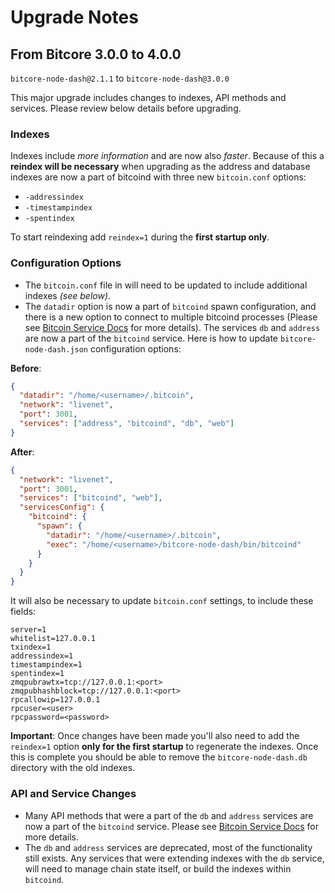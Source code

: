# Upgrade Notes

## From Bitcore 3.0.0 to 4.0.0

`bitcore-node-dash@2.1.1` to `bitcore-node-dash@3.0.0`

This major upgrade includes changes to indexes, API methods and services. Please review below details before upgrading.

### Indexes

Indexes include _more information_ and are now also _faster_. Because of this a **reindex will be necessary** when upgrading as the address and database indexes are now a part of bitcoind with three new `bitcoin.conf` options:

- `-addressindex`
- `-timestampindex`
- `-spentindex`

To start reindexing add `reindex=1` during the **first startup only**.

### Configuration Options

- The `bitcoin.conf` file in will need to be updated to include additional indexes _(see below)_.
- The `datadir` option is now a part of `bitcoind` spawn configuration, and there is a new option to connect to multiple bitcoind processes (Please see [Bitcoin Service Docs](services/bitcoind.md) for more details). The services `db` and `address` are now a part of the `bitcoind` service. Here is how to update `bitcore-node-dash.json` configuration options:

**Before**:

```json
{
  "datadir": "/home/<username>/.bitcoin",
  "network": "livenet",
  "port": 3001,
  "services": ["address", "bitcoind", "db", "web"]
}
```

**After**:

```json
{
  "network": "livenet",
  "port": 3001,
  "services": ["bitcoind", "web"],
  "servicesConfig": {
    "bitcoind": {
      "spawn": {
        "datadir": "/home/<username>/.bitcoin",
        "exec": "/home/<username>/bitcore-node-dash/bin/bitcoind"
      }
    }
  }
}
```

It will also be necessary to update `bitcoin.conf` settings, to include these fields:

```
server=1
whitelist=127.0.0.1
txindex=1
addressindex=1
timestampindex=1
spentindex=1
zmqpubrawtx=tcp://127.0.0.1:<port>
zmqpubhashblock=tcp://127.0.0.1:<port>
rpcallowip=127.0.0.1
rpcuser=<user>
rpcpassword=<password>
```

**Important**: Once changes have been made you'll also need to add the `reindex=1` option **only for the first startup** to regenerate the indexes. Once this is complete you should be able to remove the `bitcore-node-dash.db` directory with the old indexes.

### API and Service Changes

- Many API methods that were a part of the `db` and `address` services are now a part of the `bitcoind` service. Please see [Bitcoin Service Docs](docs/services/bitcoind.md) for more details.
- The `db` and `address` services are deprecated, most of the functionality still exists. Any services that were extending indexes with the `db` service, will need to manage chain state itself, or build the indexes within `bitcoind`.
